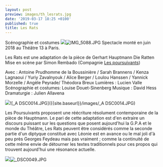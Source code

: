 ```yaml
---
layout: post
preview: images/th_lesrats.jpg
date: '2019-03-17 18:25 +0100'
published: true
title: Les Rats
---
```

Scénographie et costumes
![]({{site.baseurl}}/images/IMG_5088.JPG)![IMG_5088.JPG]({{site.baseurl}}/images/IMG_5088.JPG)
Spectacle monté en juin 2018 au Théâtre 13 à Paris.

Les Rats est une adaptation de la pièce de Gerhart Hauptmann  Die Ratten 
Mise en scène par Simon Rembado (Compagnie [Les poursuivants](https://www.lespoursuivants.org/)) 

Avec : Antoine Prudhomme de la Boussinière / Sarah Brannens / Kenza Lagnaoui / Yuriy Zavalnyouk / Alice Berger / Loulou Hanssen / Yannick Morzelle / Angèle Peyrade/ Théodora Breux
Lumières : Lucien Valle
Scénographie et costumes: Louise Douet-Sinenberg
Musique : David Hess
Dramaturgie : Julien Allavena

![]({{site.baseurl}}/images/_A%20DSC0014.JPG)![_A DSC0014.JPG]({{site.baseurl}}/images/_A DSC0014.JPG)

Les Poursuivants proposent une réécriture résolument contemporaine de la pièce de Hauptmann.
Le pari de cette adaptation est d'en extraire un discours puissant sur les questions que posent aujourd'hui la G.P.A et le monde du Théâtre, 
Les Rats peuvent être considérés comme la seconde partie d'un diptyque constitué avec Léonie est en avance ou le mal joli d'à peu près Georges Feydeau mais pas vraiment ; comme la continuité de cette même envie de détourner les textes traditionnels pour ces propos qui trouvent aujourd'hui une résonance actuelle. 

![]({{site.baseurl}}/images/_DSC0049.JPG)![_DSC0049.JPG]({{site.baseurl}}/images/_DSC0049.JPG)

